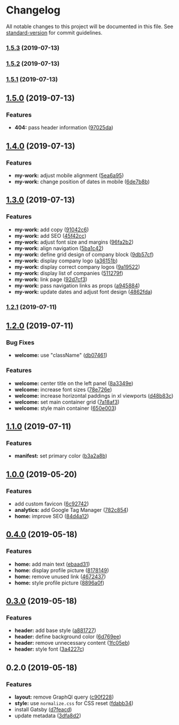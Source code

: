 # Changelog

All notable changes to this project will be documented in this file. See [standard-version](https://github.com/conventional-changelog/standard-version) for commit guidelines.

### [1.5.3](https://github.com/gatsbyjs/gatsby-starter-default/compare/v1.5.2...v1.5.3) (2019-07-13)



### [1.5.2](https://github.com/gatsbyjs/gatsby-starter-default/compare/v1.5.1...v1.5.2) (2019-07-13)



### [1.5.1](https://github.com/gatsbyjs/gatsby-starter-default/compare/v1.5.0...v1.5.1) (2019-07-13)



## [1.5.0](https://github.com/gatsbyjs/gatsby-starter-default/compare/v1.4.0...v1.5.0) (2019-07-13)


### Features

* **404:** pass header information ([97025da](https://github.com/gatsbyjs/gatsby-starter-default/commit/97025da))



## [1.4.0](https://github.com/gatsbyjs/gatsby-starter-default/compare/v1.3.0...v1.4.0) (2019-07-13)


### Features

* **my-work:** adjust mobile alignment ([5ea6a95](https://github.com/gatsbyjs/gatsby-starter-default/commit/5ea6a95))
* **my-work:** change position of dates in mobile ([6de7b8b](https://github.com/gatsbyjs/gatsby-starter-default/commit/6de7b8b))



## [1.3.0](https://github.com/gatsbyjs/gatsby-starter-default/compare/v1.2.1...v1.3.0) (2019-07-13)


### Features

* **my-work:** add copy ([91042c6](https://github.com/gatsbyjs/gatsby-starter-default/commit/91042c6))
* **my-work:** add SEO ([45f42cc](https://github.com/gatsbyjs/gatsby-starter-default/commit/45f42cc))
* **my-work:** adjust font size and margins ([96fa2b2](https://github.com/gatsbyjs/gatsby-starter-default/commit/96fa2b2))
* **my-work:** align navigation ([5ba1c42](https://github.com/gatsbyjs/gatsby-starter-default/commit/5ba1c42))
* **my-work:** define grid design of company block ([9db57cf](https://github.com/gatsbyjs/gatsby-starter-default/commit/9db57cf))
* **my-work:** display company logo ([a36151b](https://github.com/gatsbyjs/gatsby-starter-default/commit/a36151b))
* **my-work:** display correct company logos ([9a19522](https://github.com/gatsbyjs/gatsby-starter-default/commit/9a19522))
* **my-work:** display list of companies ([511279f](https://github.com/gatsbyjs/gatsby-starter-default/commit/511279f))
* **my-work:** link page ([92d7cf3](https://github.com/gatsbyjs/gatsby-starter-default/commit/92d7cf3))
* **my-work:** pass navigation links as props ([a945884](https://github.com/gatsbyjs/gatsby-starter-default/commit/a945884))
* **my-work:** update dates and adjust font design ([4862fda](https://github.com/gatsbyjs/gatsby-starter-default/commit/4862fda))



### [1.2.1](https://github.com/gatsbyjs/gatsby-starter-default/compare/v1.2.0...v1.2.1) (2019-07-11)



## [1.2.0](https://github.com/gatsbyjs/gatsby-starter-default/compare/v1.1.0...v1.2.0) (2019-07-11)


### Bug Fixes

* **welcome:** use "className" ([db07461](https://github.com/gatsbyjs/gatsby-starter-default/commit/db07461))


### Features

* **welcome:** center title on the left panel ([8a3349e](https://github.com/gatsbyjs/gatsby-starter-default/commit/8a3349e))
* **welcome:** increase font sizes ([78e726e](https://github.com/gatsbyjs/gatsby-starter-default/commit/78e726e))
* **welcome:** increase horizontal paddings in xl viewports ([d48b83c](https://github.com/gatsbyjs/gatsby-starter-default/commit/d48b83c))
* **welcome:** set main container grid ([7a18af3](https://github.com/gatsbyjs/gatsby-starter-default/commit/7a18af3))
* **welcome:** style main container ([650e003](https://github.com/gatsbyjs/gatsby-starter-default/commit/650e003))



## [1.1.0](https://github.com/gatsbyjs/gatsby-starter-default/compare/v1.0.0...v1.1.0) (2019-07-11)


### Features

* **manifest:** set primary color ([b3a2a8b](https://github.com/gatsbyjs/gatsby-starter-default/commit/b3a2a8b))



## [1.0.0](https://github.com/gatsbyjs/gatsby-starter-default/compare/v0.4.0...v1.0.0) (2019-05-20)


### Features

* add custom favicon ([6c92742](https://github.com/gatsbyjs/gatsby-starter-default/commit/6c92742))
* **analytics:** add Google Tag Manager ([782c854](https://github.com/gatsbyjs/gatsby-starter-default/commit/782c854))
* **home:** improve SEO ([84d4a12](https://github.com/gatsbyjs/gatsby-starter-default/commit/84d4a12))



## [0.4.0](https://github.com/gatsbyjs/gatsby-starter-default/compare/v0.3.0...v0.4.0) (2019-05-18)


### Features

* **home:** add main text ([ebaad31](https://github.com/gatsbyjs/gatsby-starter-default/commit/ebaad31))
* **home:** display profile picture ([8178149](https://github.com/gatsbyjs/gatsby-starter-default/commit/8178149))
* **home:** remove unused link ([4672437](https://github.com/gatsbyjs/gatsby-starter-default/commit/4672437))
* **home:** style profile picture ([8896a0f](https://github.com/gatsbyjs/gatsby-starter-default/commit/8896a0f))



## [0.3.0](https://github.com/gatsbyjs/gatsby-starter-default/compare/v0.2.0...v0.3.0) (2019-05-18)


### Features

* **header:** add base style ([a881727](https://github.com/gatsbyjs/gatsby-starter-default/commit/a881727))
* **header:** define background color ([6d769ee](https://github.com/gatsbyjs/gatsby-starter-default/commit/6d769ee))
* **header:** remove unnecessary content ([1fc05eb](https://github.com/gatsbyjs/gatsby-starter-default/commit/1fc05eb))
* **header:** style font ([3a4227c](https://github.com/gatsbyjs/gatsby-starter-default/commit/3a4227c))



## 0.2.0 (2019-05-18)


### Features

* **layout:** remove GraphQl query ([c90f228](https://github.com/gatsbyjs/gatsby-starter-default/commit/c90f228))
* **style:** use `normalize.css` for CSS reset ([fdabb34](https://github.com/gatsbyjs/gatsby-starter-default/commit/fdabb34))
* install Gatsby ([d7feacd](https://github.com/gatsbyjs/gatsby-starter-default/commit/d7feacd))
* update metadata ([3dfa8d2](https://github.com/gatsbyjs/gatsby-starter-default/commit/3dfa8d2))
